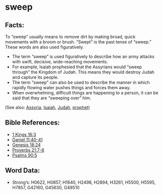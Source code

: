 # sweep

## Facts:

To “sweep” usually means to remove dirt by making broad, quick movements with a broom or brush. “Swept” is the past tense of “sweep.” These words are also used figuratively.

* The term “sweep” is used figuratively to describe how an army attacks with swift, decisive, wide-reaching movements.
* For example, Isaiah prophesied that the Assyrians would “sweep through” the Kingdom of Judah. This means they would destroy Judah and capture its people.
* The term “sweep” can also be used to describe the manner in which rapidly flowing water pushes things and forces them away.
* When overwhelming, difficult things are happening to a person, it can be said that they are “sweeping over” him.

(See also: [Assyria](../names/assyria.md), [Isaiah](../names/isaiah.md), [Judah](../names/judah.md), [prophet](../kt/prophet.md))

## Bible References:

* [1 Kings 16:3](rc://en/tn/help/1ki/16/03)
* [Daniel 11:40-41](rc://en/tn/help/dan/11/40)
* [Genesis 18:24](rc://en/tn/help/gen/18/24)
* [Proverbs 21:7-8](rc://en/tn/help/pro/21/07)
* [Psalms 90:5](rc://en/tn/help/psa/090/05)

## Word Data:

* Strong’s: H0622, H0857, H1640, H2498, H2894, H3261, H5500, H5595, H7857, G42160, G45630, G49510
